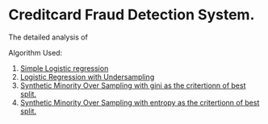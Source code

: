 # Creditcard Fraud Detection System. 

The detailed analysis of 

Algorithm Used:

1. [Simple Logistic regression](https://github.com/hvp004/creditcard-fraud-detection/blob/master/Linear-Regression.pdf)
2. [Logistic Regression with Undersampling](https://github.com/hvp004/creditcard-fraud-detection/blob/master/UnderSampling.pdf)
3. [Synthetic Minority Over Sampling with gini as the critertionn of best split.](https://github.com/hvp004/creditcard-fraud-detection/blob/master/SMOTE-gini.pdf) 
4. [Synthetic Minority Over Sampling with entropy as the critertionn of best split.](https://github.com/hvp004/creditcard-fraud-detection/blob/master/SMOTE--Entropy.pdf)
